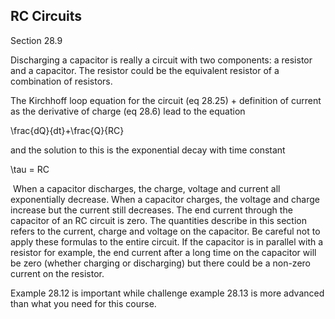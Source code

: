 ## RC Circuits

<stop-note title="Read Knight 4ed" icon="stopnoteicons:book-icon">
<span slot="message">Section 28.9</span>
</stop-note>

Discharging a capacitor is really a circuit with two components: a resistor and a capacitor. The resistor could be the equivalent resistor of a combination of resistors.  

The Kirchhoff loop equation for the circuit (eq 28.25) + definition of current as the derivative of charge (eq 28.6) lead to the equation

<lrn-math> \frac{dQ}{dt}+\frac{Q}{RC} </lrn-math>

and the solution to this is the exponential decay with time constant 

<lrn-math>\tau = RC </lrn-math>

<lrndesign-sidenote label="Instructor Note" icon="bookmark" bg-color="#c2e5f2">
 When a capacitor discharges, the charge, voltage and current all exponentially decrease. When a capacitor charges, the voltage and charge increase but the current still decreases. The end current through the capacitor of an RC circuit is zero. 
</lrndesign-sidenote>

<lrndesign-sidenote label="Instructor Note" icon="bookmark" bg-color="#c2e5f2">
The quantities describe in this section refers to the current, charge and voltage on the capacitor. Be careful not to apply these formulas to the entire circuit. 
If the capacitor is in parallel with a resistor for example, the end current after a long time on the capacitor will be zero (whether charging or discharging) but there could be a non-zero current on the resistor. 
</lrndesign-sidenote>


Example 28.12 is important while challenge example 28.13 is more advanced than what you need for this course. 
